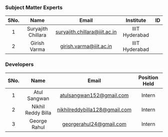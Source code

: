 ### Subject Matter Experts
| SNo. | Name              | Email                             | Institute       | ID  |
| :---: | :----------------:| :----------------------------------:| :---------------:| :--: |
| 1   | Suryajith Chillara | suryajith.chillara@iiit.ac.in     | IIIT Hyderabad  |     |
| 2   | Girish Varma       | girish.varma@iiit.ac.in           | IIIT Hyderabad  |     |

### Developers
| SNo. | Name               | Email                               | Position Held    |
| :---: | :------------------:| :------------------------------------:| :---------------:|
| 1   | Atul Sangwan        | atulsangwan152@gmail.com           |    Intern        |
| 2   | Nikhil Reddy Billa  | nikhilreddybilla128@gmail.com      |    Intern       |
| 3   | George Rahul        | georgerahul24@gmail.com            |    Intern        |